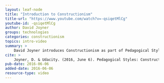 ```yaml
---
layout: leaf-node
title: "Introduction to Constructionism"
title-url: "https://www.youtube.com/watch?v=-qsiqetMlCg"
youtube-id: -qsiqetMlCg
author: David Joyner
groups: technologies
categories: constructionism
topics: intro-video
summary: >
    David Joyner introduces Constructionism as part of Pedagogical Styles.
cite: >
    Joyner, D. & Udacity. (2016, June 6). Pedagogical Styles: Constructionism Introductory Video.  Retrieved from https://www.youtube.com/watch?v=-qsiqetMlCg
pub-date: 2016-06-06
added-date: 2016-06-06
resource-type: video
---
```

